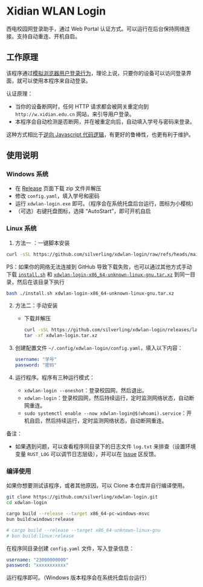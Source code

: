 # Xidian WLAN Login

西电校园网登录助手，通过 Web Portal 认证方式。可以运行在后台保持网络连接。支持自动重连、开机自启。

## 工作原理

该程序通过[模拟浏览器用户登录行为](https://github.com/silverling/xdwlan-login/blob/main/src/js/login.ts)，理论上说，只要你的设备可以访问登录界面，就可以使用本程序来自动登录。

认证原理：

- 当你的设备断网时，任何 HTTP 请求都会被网关重定向到 `http://w.xidian.edu.cn` 网站，来引导用户登录。
- 本程序会自动检测是否断网，并在被重定向后，自动填入学号与密码来登录。

这种方式相比于[逆向 Javascript 代码逻辑](https://github.com/silverling/srun-login/)，有更好的鲁棒性，也更有利于维护。

## 使用说明

### Windows 系统

- 在 [Release](https://github.com/silverling/xdwlan-login/releases) 页面下载 zip 文件并解压
- 修改 `config.yaml`，填入学号和密码
- 运行 `xdwlan-login.exe` 即可。（程序会在系统托盘后台运行，图标为小樱桃）
- （可选）右键托盘图标，选择 “AutoStart”，即可开机自启

### Linux 系统
1. 方法一 ：一键脚本安装
```bash
curl -sSL https://github.com/silverling/xdwlan-login/raw/refs/heads/main/scripts/install.sh | bash
```

PS：如果你的网络无法连接到 GitHub 导致下载失败，也可以通过其他方式手动下载 [`install.sh`](https://github.com/silverling/xdwlan-login/raw/refs/heads/main/scripts/install.sh) 和 [`xdwlan-login-x86_64-unknown-linux-gnu.tar.xz`](https://github.com/silverling/xdwlan-login/releases/latest/download/xdwlan-login-x86_64-unknown-linux-gnu.tar.xz) 到同一目录，然后在该目录下执行
```bash
bash ./install.sh xdwlan-login-x86_64-unknown-linux-gnu.tar.xz
```

2. 方法二：手动安装
    - 下载并解压
        ```bash
        curl -sSL https://github.com/silverling/xdwlan-login/releases/latest/download/xdwlan-login-x86_64-unknown-linux-gnu.tar.xz -O xdwlan-login.tar.xz
        tar -xf xdwlan-login.tar.xz
        ```

3. 创建配置文件 `~/.config/xdwlan-login/config.yaml`，填入以下内容：
    ```yaml
    username: "学号"
    password: "密码"
    ```
4. 运行程序。程序有三种运行模式：
    - `xdwlan-login --oneshot`：登录校园网，然后退出。
    - `xdwlan-login`：登录校园网，然后持续运行，定时监测网络状态，自动断网重连。
    - `sudo systemctl enable --now xdwlan-login@$(whoami).service`：开机自启，然后持续运行，定时监测网络状态，自动断网重连。



备注：

- 如果遇到问题，可以查看程序同目录下的日志文件 `log.txt` 来排查（设置环境变量 `RUST_LOG` 可以调节日志层级），并可以在 [Issue](https://github.com/silverling/xdwlan-login/issues) 区反馈。

### 编译使用

如果你想要测试该程序，或者其他原因，可以 Clone 本仓库并自行编译使用。

```bash
git clone https://github.com/silverling/xdwlan-login.git
cd xdwlan-login

cargo build --release --target x86_64-pc-windows-msvc
bun build:windows:release

# cargo build --release --target x86_64-unknown-linux-gnu
# bun build:linux:release
```

在程序同目录创建 `config.yaml` 文件，写入登录信息：

```yaml
username: "23000000000"
password: "xxxxxxxxxxx"
```

运行程序即可。（Windows 版本程序会在系统托盘后台运行）
